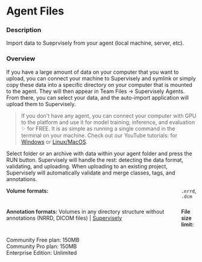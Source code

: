 # Agent Files

### Description

Import data to Sueprvisely from your agent (local machine, server, etc).

### Overview

If you have a large amount of data on your computer that you want to upload, you can connect your machine to Supervisely and symlink or simply copy these data into a specific directory on your computer that is mounted to the agent. They will then appear in Team Files -> Supervisely Agents.
From there, you can select your data, and the auto-import application will upload them to Supervisely.

> If you don't have any agent, you can connect your computer with GPU to the platform and use it for model training, inference, and evaluation ✨ for FREE. It is as simple as running a single command in the terminal on your machine. Check out our YouTube tutorials: for <a href="https://www.youtube.com/watch?v=WR9qrPTn2X8" target="_blank">Windows</a> or <a href="https://www.youtube.com/watch?v=aO7Zc4kTrVg" target="_blank">Linux/MacOS</a>.

Select folder or an archive with data within your agent folder and press the RUN button. Supervisely will handle the rest: detecting the data format, validating, and uploading.
When uploading to an existing project, Supervisely will automatically validate and merge classes, tags, and annotations.

<div style="display: grid; grid-template-columns: auto 1fr; grid-column-gap: 5px; grid-row-gap: 10px; grid-auto-rows: auto;">
  <b style="font-weight: 600; flex: none;" class="mr5">Volume formats:</b>
  <span><code>.nrrd</code>, <code>.dcm</code></span>

<b style="font-weight: 600; flex: none;" class="mr5">Annotation formats:</b>
<span>
Volumes in any directory structure without annotations (NRRD, DICOM files)<span> | </span>
<a href="https://raw.githubusercontent.com/supervisely-ecosystem/import-wizard-docs/master/converter_docs/volumes/supervisely.md" data-key="sly-open-modal" data-modal-event="open-md-modal" >Supervisely</a>
</span>

<b style="font-weight: 600; flex: none;" class="mr5">File size limit:</b>

  <div>
    <div>Community Free plan: 150MB</div>
    <div>Community Pro plan: 150MB</div>
    <div>Enterprise Edition: Unlimited</div>
  </div>
</div>
